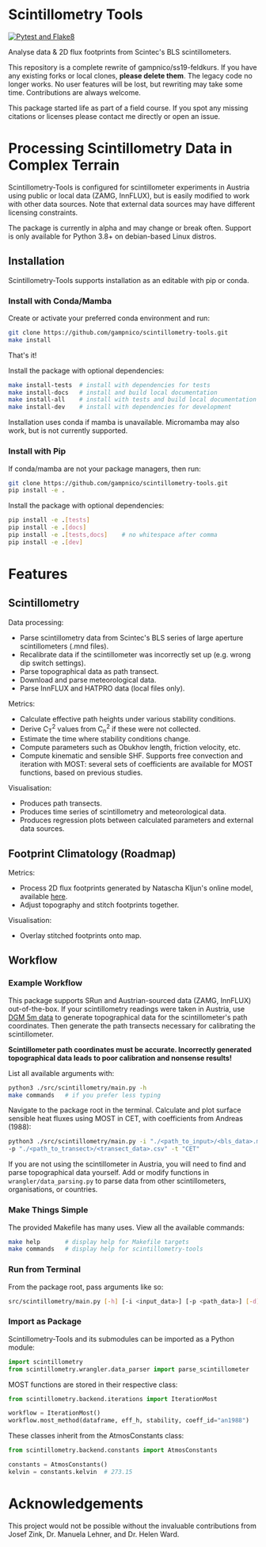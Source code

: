 <!-- Copyright 2023 Scintillometry-Tools Contributors.

Licensed under the Apache License, Version 2.0 (the "License");
you may not use this file except in compliance with the License.
You may obtain a copy of the License at

    https://www.apache.org/licenses/LICENSE-2.0

Unless required by applicable law or agreed to in writing, software
distributed under the License is distributed on an "AS IS" BASIS,
WITHOUT WARRANTIES OR CONDITIONS OF ANY KIND, either express or implied.
See the License for the specific language governing permissions and
limitations under the License. -->

# Scintillometry Tools

[![Pytest and Flake8](https://github.com/gampnico/scintillometry-tools/actions/workflows/python-app.yml/badge.svg?branch=main)](https://github.com/gampnico/scintillometry-tools/actions/workflows/python-app.yml)

Analyse data & 2D flux footprints from Scintec's BLS scintillometers.

This repository is a complete rewrite of gampnico/ss19-feldkurs. If you have any existing forks or local clones, **please delete them**. The legacy code no longer works. No user features will be lost, but rewriting may take some time. Contributions are always welcome.

This package started life as part of a field course. If you spot any missing citations or licenses please contact me directly or open an issue.

# Processing Scintillometry Data in Complex Terrain

Scintillometry-Tools is configured for scintillometer experiments in Austria
using public or local data (ZAMG, InnFLUX), but is easily modified to work with
other data sources. Note that external data sources may have different licensing
constraints.

The package is currently in alpha and may change or break often. Support is only available for Python 3.8+ on debian-based Linux distros.

## Installation

Scintillometry-Tools supports installation as an editable with pip or conda.

### Install with Conda/Mamba

Create or activate your preferred conda environment and run:

```bash
git clone https://github.com/gampnico/scintillometry-tools.git
make install
```

That's it!

Install the package with optional dependencies:

```bash
make install-tests  # install with dependencies for tests
make install-docs   # install and build local documentation
make install-all    # install with tests and build local documentation
make install-dev    # install with dependencies for development
```

Installation uses conda if mamba is unavailable. Micromamba may also work, but is not currently supported.

### Install with Pip

If conda/mamba are not your package managers, then run:

```bash
git clone https://github.com/gampnico/scintillometry-tools.git
pip install -e .
```

Install the package with optional dependencies:

```bash
pip install -e .[tests]
pip install -e .[docs]
pip install -e .[tests,docs]    # no whitespace after comma
pip install -e .[dev]
```

# Features

## Scintillometry

Data processing:
- Parse scintillometry data from Scintec's BLS series of large aperture scintillometers (.mnd files).
- Recalibrate data if the scintillometer was incorrectly set up (e.g. wrong dip switch settings).
- Parse topographical data as path transect.
- Download and parse meteorological data.
- Parse InnFLUX and HATPRO data (local files only).

Metrics:
- Calculate effective path heights under various stability conditions.
- Derive C<sub>T</sub><sup>2</sup> values from C<sub>n</sub><sup>2</sup> if these were not collected.
- Estimate the time where stability conditions change. 
- Compute parameters such as Obukhov length, friction velocity, etc.
- Compute kinematic and sensible SHF. Supports free convection and iteration with MOST: several sets of coefficients are available for MOST functions, based on previous studies.

Visualisation:
- Produces path transects.
- Produces time series of scintillometry and meteorological data.
- Produces regression plots between calculated parameters and external data sources.

## Footprint Climatology (Roadmap)

Metrics:
- Process 2D flux footprints generated by Natascha Kljun's online model, available [here](http://footprint.kljun.net/).
- Adjust topography and stitch footprints together.

Visualisation:
- Overlay stitched footprints onto map.

## Workflow

### Example Workflow

This package supports SRun and Austrian-sourced data (ZAMG, InnFLUX) out-of-the-box. If your scintillometry readings were taken in Austria, use [DGM 5m data](https://www.data.gv.at/katalog/dataset/digitales-gelandemodell-des-landes-salzburg-5m) to generate topographical data for the scintillometer's path coordinates. Then generate the path transects necessary for calibrating the scintillometer.

**Scintillometer path coordinates must be accurate. Incorrectly generated topographical data leads to poor calibration and nonsense results!**

List all available arguments with:

```bash
python3 ./src/scintillometry/main.py -h
make commands   # if you prefer less typing
```

Navigate to the package root in the terminal. Calculate and plot surface
sensible heat fluxes using MOST in CET, with coefficients from Andreas (1988):

```bash
python3 ./src/scintillometry/main.py -i "./<path_to_input>/<bls_data>.mnd" \
-p "./<path_to_transect>/<transect_data>.csv" -t "CET"
```

If you are not using the scintillometer in Austria, you will need to find and parse topographical data yourself. Add or modify functions in ``wrangler/data_parsing.py`` to parse data from other scintillometers, organisations, or countries.

### Make Things Simple

The provided Makefile has many uses. View all the available commands:

```bash
make help       # display help for Makefile targets
make commands   # display help for scintillometry-tools
```

### Run from Terminal

From the package root, pass arguments like so:

```bash
src/scintillometry/main.py [-h] [-i <input_data>] [-p <path_data>] [-d] [...] [-v]
```

### Import as Package

Scintillometry-Tools and its submodules can be imported as a Python module:

```python
import scintillometry
from scintillometry.wrangler.data_parser import parse_scintillometer
```

MOST functions are stored in their respective class:

```python
from scintillometry.backend.iterations import IterationMost

workflow = IterationMost()
workflow.most_method(dataframe, eff_h, stability, coeff_id="an1988")
```

These classes inherit from the AtmosConstants class:

```python
from scintillometry.backend.constants import AtmosConstants

constants = AtmosConstants()
kelvin = constants.kelvin  # 273.15
```

# Acknowledgements

This project would not be possible without the invaluable contributions from Josef Zink, Dr. Manuela Lehner, and Dr. Helen Ward.
